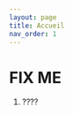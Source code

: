 ```yaml
---
layout: page
title: Accueil
nav_order: 1
---
```


<link rel="icon" href="/img/logo.png">

 
# **FIX ME**

1. ????